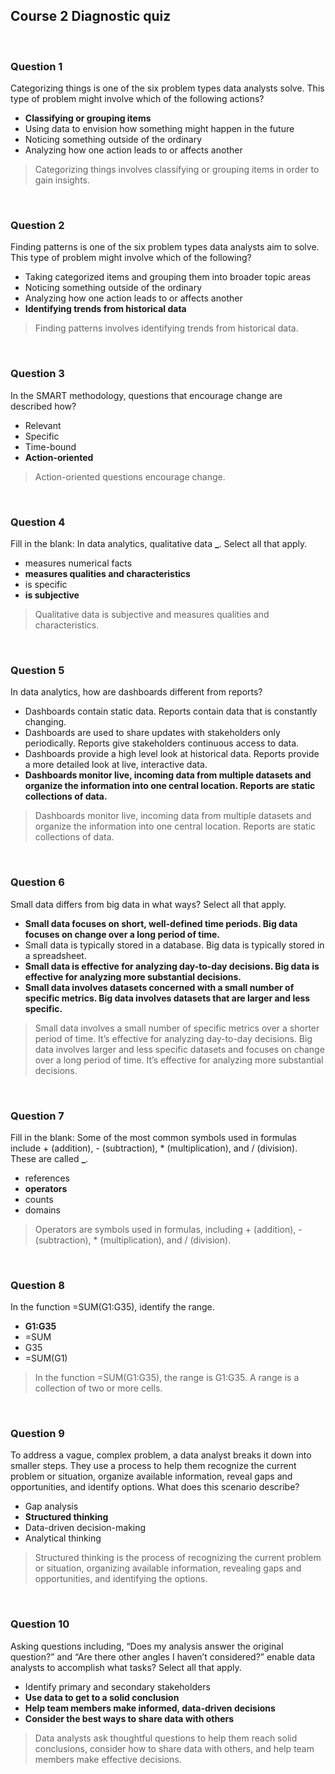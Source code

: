 ## Course 2 Diagnostic quiz

&nbsp;

### Question 1

Categorizing things is one of the six problem types data analysts solve. This type of problem might involve which of the following actions?

- **Classifying or grouping items**
- Using data to envision how something might happen in the future
- Noticing something outside of the ordinary
- Analyzing how one action leads to or affects another

> Categorizing things involves classifying or grouping items in order to gain insights.

&nbsp;

### Question 2

Finding patterns is one of the six problem types data analysts aim to solve. This type of problem might involve which of the following?

- Taking categorized items and grouping them into broader topic areas
- Noticing something outside of the ordinary
- Analyzing how one action leads to or affects another
- **Identifying trends from historical data**

> Finding patterns involves identifying trends from historical data.

&nbsp;

### Question 3

In the SMART methodology, questions that encourage change are described how?

- Relevant
- Specific
- Time-bound
- **Action-oriented**

> Action-oriented questions encourage change.

&nbsp;

### Question 4

Fill in the blank: In data analytics, qualitative data **\_**. Select all that apply.

- measures numerical facts
- **measures qualities and characteristics**
- is specific
- **is subjective**

> Qualitative data is subjective and measures qualities and characteristics.

&nbsp;

### Question 5

In data analytics, how are dashboards different from reports?

- Dashboards contain static data. Reports contain data that is constantly changing.
- Dashboards are used to share updates with stakeholders only periodically. Reports give stakeholders continuous access to data.
- Dashboards provide a high level look at historical data. Reports provide a more detailed look at live, interactive data.
- **Dashboards monitor live, incoming data from multiple datasets and organize the information into one central location. Reports are static collections of data.**

> Dashboards monitor live, incoming data from multiple datasets and organize the information into one central location. Reports are static collections of data.

&nbsp;

### Question 6

Small data differs from big data in what ways? Select all that apply.

- **Small data focuses on short, well-defined time periods. Big data focuses on change over a long period of time.**
- Small data is typically stored in a database. Big data is typically stored in a spreadsheet.
- **Small data is effective for analyzing day-to-day decisions. Big data is effective for analyzing more substantial decisions.**
- **Small data involves datasets concerned with a small number of specific metrics. Big data involves datasets that are larger and less specific.**

> Small data involves a small number of specific metrics over a shorter period of time. It’s effective for analyzing day-to-day decisions. Big data involves larger and less specific datasets and focuses on change over a long period of time. It’s effective for analyzing more substantial decisions.

&nbsp;

### Question 7

Fill in the blank: Some of the most common symbols used in formulas include + (addition), - (subtraction), \* (multiplication), and / (division). These are called **\_**.

- references
- **operators**
- counts
- domains

> Operators are symbols used in formulas, including + (addition), - (subtraction), \* (multiplication), and / (division).

&nbsp;

### Question 8

In the function =SUM(G1:G35), identify the range.

- **G1:G35**
- =SUM
- G35
- =SUM(G1)

> In the function =SUM(G1:G35), the range is G1:G35. A range is a collection of two or more cells.

&nbsp;

### Question 9

To address a vague, complex problem, a data analyst breaks it down into smaller steps. They use a process to help them recognize the current problem or situation, organize available information, reveal gaps and opportunities, and identify options. What does this scenario describe?

- Gap analysis
- **Structured thinking**
- Data-driven decision-making
- Analytical thinking

> Structured thinking is the process of recognizing the current problem or situation, organizing available information, revealing gaps and opportunities, and identifying the options.

&nbsp;

### Question 10

Asking questions including, “Does my analysis answer the original question?” and “Are there other angles I haven’t considered?” enable data analysts to accomplish what tasks? Select all that apply.

- Identify primary and secondary stakeholders
- **Use data to get to a solid conclusion**
- **Help team members make informed, data-driven decisions**
- **Consider the best ways to share data with others**

> Data analysts ask thoughtful questions to help them reach solid conclusions, consider how to share data with others, and help team members make effective decisions.
